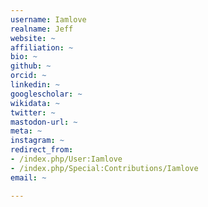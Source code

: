 ```yaml
---
username: Iamlove
realname: Jeff
website: ~
affiliation: ~
bio: ~
github: ~
orcid: ~
linkedin: ~
googlescholar: ~
wikidata: ~
twitter: ~
mastodon-url: ~
meta: ~
instagram: ~
redirect_from:
- /index.php/User:Iamlove
- /index.php/Special:Contributions/Iamlove
email: ~

---
```

